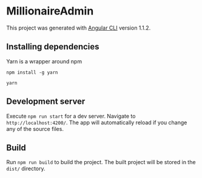 # MillionaireAdmin

This project was generated with [Angular CLI](https://github.com/angular/angular-cli) version 1.1.2.

## Installing dependencies

Yarn is a wrapper around npm

`npm install -g yarn`

`yarn`

## Development server

Execute `npm run start` for a dev server. Navigate to `http://localhost:4200/`. The app will automatically reload if you change any of the source files.

## Build

Run `npm run build` to build the project. The built project will be stored in the `dist/` directory.
